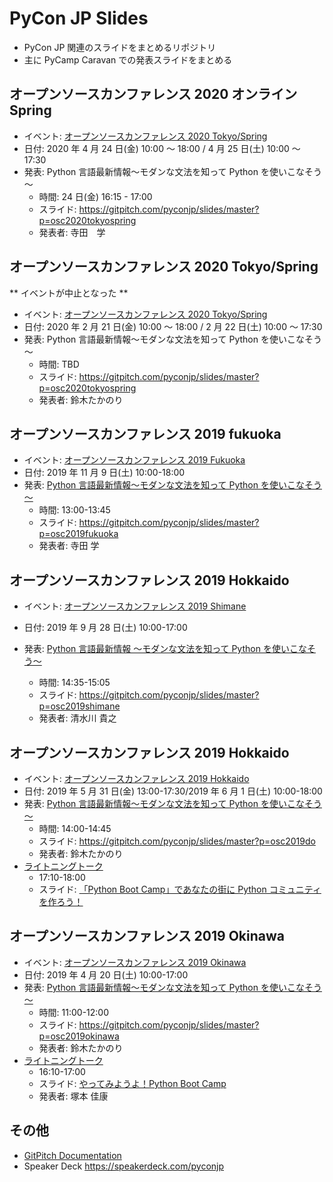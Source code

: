 # PyCon JP Slides

- PyCon JP 関連のスライドをまとめるリポジトリ
- 主に PyCamp Caravan での発表スライドをまとめる

## オープンソースカンファレンス 2020 オンライン Spring

- イベント: [オープンソースカンファレンス 2020 Tokyo/Spring](https://event.ospn.jp/osc2020-online-spring)
- 日付: 2020 年 4 月 24 日(金) 10:00 ～ 18:00 / 4 月 25 日(土) 10:00 ～ 17:30
- 発表: Python 言語最新情報～モダンな文法を知って Python を使いこなそう～
  - 時間: 24 日(金) 16:15 - 17:00
  - スライド: https://gitpitch.com/pyconjp/slides/master?p=osc2020tokyospring
  - 発表者: 寺田　学

## オープンソースカンファレンス 2020 Tokyo/Spring

** イベントが中止となった **

- イベント: [オープンソースカンファレンス 2020 Tokyo/Spring](https://www.ospn.jp/osc2020-spring/)
- 日付: 2020 年 2 月 21 日(金) 10:00 ～ 18:00 / 2 月 22 日(土) 10:00 ～ 17:30
- 発表: Python 言語最新情報～モダンな文法を知って Python を使いこなそう～
  - 時間: TBD
  - スライド: https://gitpitch.com/pyconjp/slides/master?p=osc2020tokyospring
  - 発表者: 鈴木たかのり

## オープンソースカンファレンス 2019 fukuoka

- イベント: [オープンソースカンファレンス 2019 Fukuoka](https://www.ospn.jp/osc2019-fukuoka/)
- 日付: 2019 年 11 月 9 日(土) 10:00-18:00
- 発表: [Python 言語最新情報～モダンな文法を知って Python を使いこなそう～](https://www.ospn.jp/osc2019-fukuoka/modules/eguide/event.php?eid=5)
  - 時間: 13:00-13:45
  - スライド: https://gitpitch.com/pyconjp/slides/master?p=osc2019fukuoka
  - 発表者: 寺田 学

## オープンソースカンファレンス 2019 Hokkaido

- イベント: [オープンソースカンファレンス 2019 Shimane](https://www.ospn.jp/osc2019-shimane/)
- 日付: 2019 年 9 月 28 日(土) 10:00-17:00
- 発表: [Python 言語最新情報 〜モダンな文法を知って Python を使いこなそう〜](https://www.ospn.jp/osc2019-shimane/modules/article/article.php?articleid=2)

  - 時間: 14:35-15:05
  - スライド: https://gitpitch.com/pyconjp/slides/master?p=osc2019shimane
  - 発表者: 清水川 貴之

## オープンソースカンファレンス 2019 Hokkaido

- イベント: [オープンソースカンファレンス 2019 Hokkaido](https://www.ospn.jp/osc2019-okinawa/)
- 日付: 2019 年 5 月 31 日(金) 13:00-17:30/2019 年 6 月 1 日(土) 10:00-18:00
- 発表: [Python 言語最新情報～モダンな文法を知って Python を使いこなそう～](https://www.ospn.jp/osc2019-do/modules/eguide/event.php?eid=17)
  - 時間: 14:00-14:45
  - スライド: https://gitpitch.com/pyconjp/slides/master?p=osc2019do
  - 発表者: 鈴木たかのり
- [ライトニングトーク](https://www.ospn.jp/osc2019-do/modules/eguide/event.php?eid=2)
  - 17:10-18:00
  - スライド: [「Python Boot Camp」であなたの街に Python コミュニティを作ろう！](https://docs.google.com/presentation/d/1At7EF-Zd-XfSvY7dkhyBE2dwohfHzS09cGDIeD4t844/edit?usp=sharing)

## オープンソースカンファレンス 2019 Okinawa

- イベント: [オープンソースカンファレンス 2019 Okinawa](https://www.ospn.jp/osc2019-okinawa/)
- 日付: 2019 年 4 月 20 日(土) 10:00-17:00
- 発表: [Python 言語最新情報～モダンな文法を知って Python を使いこなそう～](https://www.ospn.jp/osc2019-okinawa/modules/eguide/event.php?eid=19)
  - 時間: 11:00-12:00
  - スライド: https://gitpitch.com/pyconjp/slides/master?p=osc2019okinawa
  - 発表者: 鈴木たかのり
- [ライトニングトーク](https://www.ospn.jp/osc2019-okinawa/modules/eguide/event.php?eid=2)
  - 16:10-17:00
  - スライド: [やってみようよ！Python Boot Camp](https://docs.google.com/presentation/d/1PZoDuwODhUXwO2JFL_unwdHmXpzpho-1HQ1pEg52OcQ/edit?usp=sharing)
  - 発表者: 塚本 佳康

## その他

- [GitPitch Documentation](https://gitpitch.com/docs/)
- Speaker Deck https://speakerdeck.com/pyconjp
